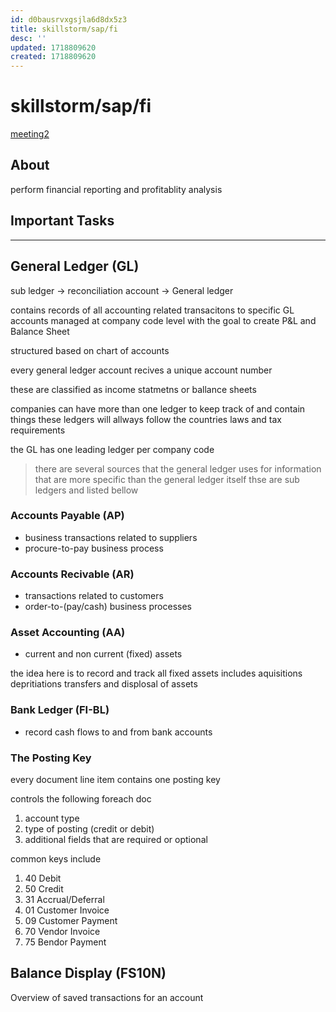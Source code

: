 ```yaml
---
id: d0bausrvxgsjla6d8dx5z3
title: skillstorm/sap/fi
desc: ''
updated: 1718809620
created: 1718809620
---
```

# skillstorm/sap/fi

[meeting2](./skillstorm/meeting2.md)

## About

perform financial reporting and profitablity analysis

## Important Tasks


---

## General Ledger (GL)

sub ledger -> reconciliation account -> General ledger

contains records of all accounting related transacitons to specific GL accounts
managed at company code level with the goal to create P&L and Balance Sheet

structured based on chart of accounts

every general ledger account recives a unique account number

these are classified as income statmetns
or ballance sheets


companies can have more than one ledger to keep track of and contain things
these ledgers will allways follow the countries laws and tax requirements

the GL has one leading ledger per company code

> there are several sources that the general ledger uses for information 
> that are more specific than the general ledger itself
> thse are sub ledgers and listed bellow

### Accounts Payable (AP)
- business transactions related to suppliers
- procure-to-pay business process

### Accounts Recivable (AR)
- transactions related to customers
- order-to-(pay/cash) business processes

### Asset Accounting (AA)
- current and non current (fixed) assets

the idea here is to record and track all fixed assets
includes aquisitions depritiations transfers and displosal of assets

### Bank Ledger (FI-BL)
- record cash flows to and from bank accounts


### The Posting Key

every document line item contains one posting key

controls the following foreach doc

1. account type
2. type of posting (credit or debit)
3. additional fields that are required or optional

common keys include

1. 40 Debit
2. 50 Credit
3. 31 Accrual/Deferral 
4. 01 Customer Invoice
5. 09 Customer Payment
6. 70 Vendor Invoice
7. 75 Bendor Payment


## Balance Display (FS10N)

Overview of saved transactions for an account
